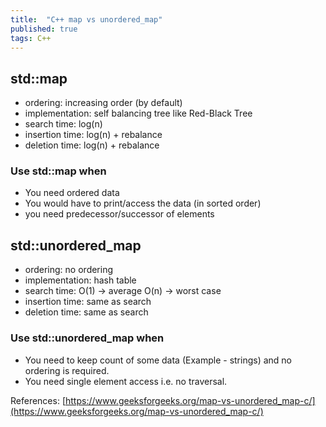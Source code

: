 ```yaml
---
title:  "C++ map vs unordered_map"
published: true
tags: C++
---
```


## std::map

- ordering: increasing order (by default)
- implementation: self balancing tree like Red-Black Tree
- search time: log(n)
- insertion time: log(n) + rebalance
- deletion time: log(n) + rebalance

### Use std::map when

- You need ordered data
- You would have to print/access the data (in sorted order)
- you need predecessor/successor of elements

## std::unordered_map

- ordering: no ordering
- implementation: hash table
- search time: O(1) -> average O(n) -> worst case
- insertion time: same as search
- deletion time: same as search

### Use std::unordered_map when

- You need to keep count of some data (Example - strings) and no ordering is required.
- You need single element access i.e. no traversal.

References: [https://www.geeksforgeeks.org/map-vs-unordered_map-c/](https://www.geeksforgeeks.org/map-vs-unordered_map-c/)
